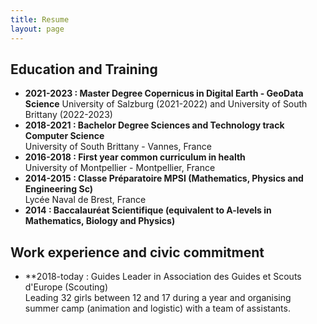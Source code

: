```yaml
---
title: Resume
layout: page
---
```


## Education and Training
* **2021-2023 : Master Degree Copernicus in Digital Earth - GeoData Science**
University of Salzburg (2021-2022) and University of South Brittany (2022-2023)
* **2018-2021 : Bachelor Degree Sciences and Technology track Computer Science**<br>
University of South Brittany - Vannes, France
* **2016-2018 : First year common curriculum in health**<br>
University of Montpellier - Montpellier, France
* **2014-2015 : Classe Préparatoire MPSI (Mathematics, Physics and Engineering Sc)**<br>
Lycée Naval de Brest, France
* **2014 : Baccalauréat Scientifique (equivalent to A-levels in Mathematics, Biology and Physics)**

## Work experience and civic commitment

* **2018-today : Guides Leader in Association des Guides et Scouts d'Europe (Scouting) <br> 
Leading 32 girls between 12 and 17 during a year and organising summer camp (animation and logistic) with a team of assistants.